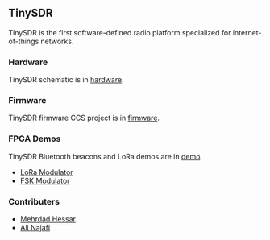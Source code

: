## TinySDR
TinySDR is the first software-defined radio platform specialized for internet-of-things networks.

### Hardware
TinySDR schematic is in [hardware](hardware/schematic.pdf).

### Firmware
TinySDR firmware CCS project is in [firmware](firmware/).

### FPGA Demos
TinySDR Bluetooth beacons and LoRa demos are in [demo](demo/).
- [LoRa Modulator](https://github.com/uw-x/lora-modulator)
- [FSK Modulator](https://github.com/mehrdadh/fsk-modulator)

### Contributers
  - [Mehrdad Hessar](https://github.com/mehrdadh)
  - [Ali Najafi](https://github.com/anajafi)
